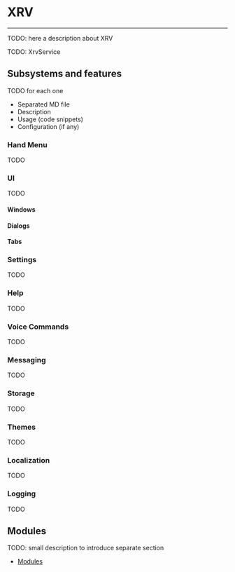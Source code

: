 # XRV

---

TODO: here a description about XRV

TODO: XrvService

## Subsystems and features

TODO for each one

- Separated MD file
- Description
- Usage (code snippets)
- Configuration (if any)

### Hand Menu

TODO

### UI

TODO

#### Windows

#### Dialogs

#### Tabs

### Settings

TODO

### Help

TODO

### Voice Commands

TODO

### Messaging

TODO

### Storage

TODO

### Themes

TODO

### Localization

TODO

### Logging

TODO

## Modules

TODO: small description to introduce separate section

- [Modules](modules/index.md)
